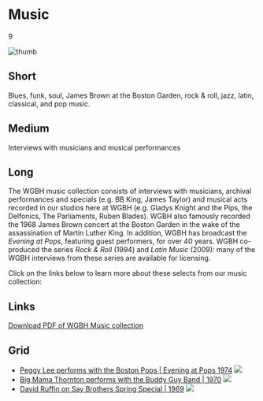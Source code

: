 # Music

9

![thumb](https://s3.amazonaws.com/wgbhstocksales.org/content/collections/music/RockandRoll_01_348x196.png)


## Short

Blues, funk, soul, James Brown at the Boston Garden, rock & roll,
jazz, latin, classical, and pop music.

## Medium

Interviews with musicians and musical performances 

## Long

The WGBH music collection consists of interviews with musicians, archival 
performances and specials (e.g. BB King, James Taylor) and musical acts recorded 
in our studios here at WGBH (e.g. Gladys Knight and the Pips, the Delfonics, 
The Parliaments, Ruben Blades). WGBH also famously recorded the 1968 James Brown 
concert at the Boston Garden in the wake of the assassination of Martin Luther 
King.  In addition, WGBH has broadcast the *Evening at Pops*, featuring guest performers,
for over 40 years.  WGBH co-produced the series *Rock & Roll* (1994) and 
*Latin Music* (2009): many of the WGBH interviews from these series are available 
for licensing. 

Click on the links below to learn more about these selects from our music collection: 

## Links

[Download PDF of WGBH Music collection](https://s3.amazonaws.com/wgbhstocksales.org/content/collections/music/music.pdf)

## Grid

- [Peggy Lee performs with the Boston Pops | Evening at Pops 1974](http://openvault.wgbh.org/catalog/openvault:19405) ![](https://s3.amazonaws.com/wgbhstocksales.org/content/collections/music/EAP_PeggyLee1_348x196.png)
- [Big Mama Thornton performs with the Buddy Guy Band | 1970](http://openvault.wgbh.org/catalog/openvault:8190) ![](https://s3.amazonaws.com/wgbhstocksales.org/content/collections/music/BigMama2_348x196.png)
- [David Ruffin on Say Brothers Spring Special | 1969](http://openvault.wgbh.org/catalog/openvault:13825) ![](https://s3.amazonaws.com/wgbhstocksales.org/content/collections/music/SpringSpecial_Ruffin_348x196.png)
